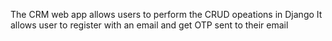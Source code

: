 The CRM web app allows users to perform the CRUD opeations in Django
It allows user to register with an email and get OTP sent to their email
